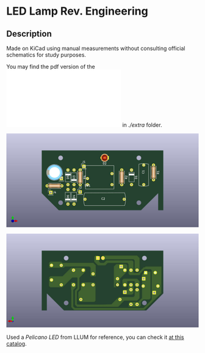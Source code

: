 # LED Lamp Rev. Engineering

## Description

Made on KiCad using manual measurements without consulting official schematics for study purposes.

You may find the pdf version of the ![schematics](./extra/kicad-led-lamp-reveng-schematics.pdf) in *./extra* folder.

![kicad-arduino-nano-reveng-front](./extra/kicad-led-lamp-reveng-front.jpg)

![kicad arduino nano reveng back](./extra/kicad-led-lamp-reveng-back.jpg)

Used a *Pelicano LED* from LLUM for reference, you can check it [at this catalog][catalog].

[catalog]: http://www.bronzearte.com.br/marketing/catalogo.pdf#page=59
